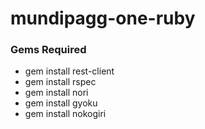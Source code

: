 # mundipagg-one-ruby

### Gems Required
- gem install rest-client
- gem install rspec
- gem install nori
- gem install gyoku
- gem install nokogiri